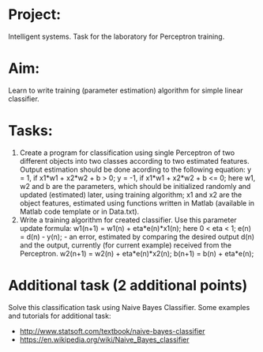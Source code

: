 # Project:

Intelligent systems. Task for the laboratory for Perceptron training.
# Aim:

Learn to write training (parameter estimation) algorithm for simple linear classifier.

# Tasks:

1. Create a program for classification using single Perceptron of two different objects into two classes according to two estimated features. Output estimation should be done acording to the following equation:
y = 1, if x1\*w1 + x2\*w2 + b > 0; y = -1, if x1\*w1 + x2\*w2 + b <= 0; here w1, w2 and b are the parameters, which should be initialized randomly and updated (estimated) later, using training algorithm; x1 and x2 are the object features, estimated using functions written in Matlab (available in Matlab code template or in Data.txt).
2. Write a training algorithm for created classifier. Use this parameter update formula:
w1(n+1) = w1(n) + eta\*e(n)\*x1(n); here 0 < eta < 1; e(n) = d(n) - y(n); - an error, estimated by comparing the desired output d(n) and the output, currently (for current example) received from the Perceptron.
w2(n+1) = w2(n) + eta\*e(n)\*x2(n);
b(n+1) = b(n) + eta\*e(n);
# Additional task (2 additional points)
Solve this classification task using Naive Bayes Classifier.
Some examples and tutorials for additional task:
- http://www.statsoft.com/textbook/naive-bayes-classifier
- https://en.wikipedia.org/wiki/Naive_Bayes_classifier

